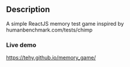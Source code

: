 ## Description

A simple ReactJS memory test game inspired by humanbenchmark.com/tests/chimp

### Live demo

https://tehy.github.io/memory_game/
